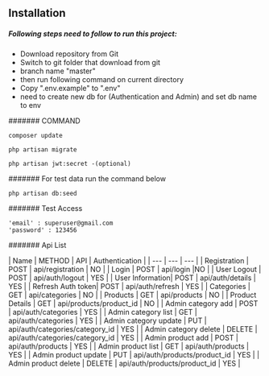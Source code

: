 ##  Installation

##### Following steps need to follow to run this project:

- Download repository from Git
- Switch to git folder that download from git
- branch name "master"
- then run following command on current directory
- Copy ".env.example" to ".env"
- need to create new db for (Authentication and Admin) and set db name to env

####### COMMAND

```
composer update

php artisan migrate

php artisan jwt:secret -(optional)
```

####### For test data run the command below
```
php artisan db:seed

```

####### Test Access
```
'email' : superuser@gmail.com
'password' : 123456

```

####### Api List

| Name |  METHOD | API | Authentication |
| --- | --- | --- |
| Registration | POST | api/registration  | NO |
| Login | POST | api/login  |NO |
| User Logout | POST | api/auth/logout  | YES |
| User Information| POST | api/auth/details  | YES |
| Refresh Auth token| POST | api/auth/refresh  | YES |
| Categories | GET | api/categories  | NO |
| Products | GET | api/products  | NO |
| Product Details | GET | api/products/product_id  | NO |
| Admin category add | POST | api/auth/categories  | YES |
| Admin category list | GET | api/auth/categories  | YES |
| Admin category update | PUT | api/auth/categories/category_id  | YES |
| Admin category delete | DELETE | api/auth/categories/category_id  | YES |
| Admin product add | POST | api/auth/products  | YES |
| Admin product list | GET | api/auth/products  | YES |
| Admin product update | PUT | api/auth/products/product_id  | YES |
| Admin product delete | DELETE | api/auth/products/product_id  | YES |
